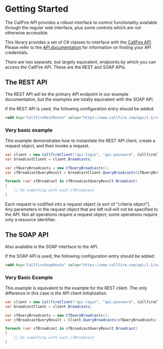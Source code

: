 Getting Started
===============

The CallFire API provides a robust interface to control functionality available through the regular web interface,
plus some controls which are not otherwise accessible.

This library provides a set of C# classes to interface with the
[CallFire API](http://www.callfire.com/api-documentation). Please refer to the
[API documentation](http://www.callfire.com/api-documentation) for information
on finding your API credentials.

There are two separate, but largely equivalent, endpoints by which you can
access the CallFire API. These are the REST and SOAP APIs. 

## The REST API

The REST API will be the primary API endpoint in our example documentation, but the 
examples are totally equivalent with the SOAP API.

If the REST API is used, the following configuration entry should be added:
```xml
<add key="CallFireRestRoute" value="https://www.callfire.com/api/1.1/rest/"/>
```

### Very basic example

This example demonstrates how to instantiate the REST API client, create
a request object, and then invoke a request.  

```c#
var client = new CallfireClient("api-login", "api-password", CallfireClients.Rest);
var broadcastClient = client.Broadcasts;

var cfQueryBroadcasts = new CfQueryBroadcasts();
var cfBroadcastQueryResult = broadcastClient.QueryBroadcasts(cfQueryBroadcasts);

foreach (var cfBroadcast in cfBroadcastQueryResult.Broadcast)
{
	// Do something with each cfBroadcast
}
```

Each request is codified into a request object (a sort of "criteria object").
Any parameters in the request object that are left null will not be specified to the API. 
Not all operations require a request object; some operations require only a resource identifier.

## The SOAP API

Also available is the SOAP interface to the API.

If the SOAP API is used, the following configuration entry should be added:
```xml
<add key="CallFireSoapRoute" value="https://www.callfire.com/api/1.1/soap12"/>
```

### Very Basic Example

This example is equivalent to the example for the REST client.  The only 
difference in this case is the API client initialization.  

```c#
var client = new CallfireClient("api-login", "api-password", CallfireClients.Soap);
var broadcastClient = client.Broadcasts;

var cfQueryBroadcasts = new CfQueryBroadcasts();
var cfBroadcastQueryResult = Client.QueryBroadcasts(cfQueryBroadcasts);

foreach (var cfBroadcast in cfBroadcastQueryResult.Broadcast)
{
	// Do something with each cfBroadcast
}
```

